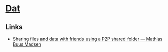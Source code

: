 # [Dat](https://datproject.org/)

## Links

- [Sharing files and data with friends using a P2P shared folder — Mathias Buus Madsen](https://www.youtube.com/watch?v=7tf14VpeHlE)
